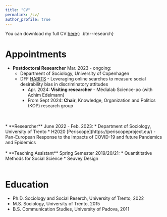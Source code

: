 ```yaml
---
title: "CV"
permalink: /cv/
author_profile: true
---
```

You can download my full CV [here](/files/martinelli_resume.pdf){: .btn--research}


Appointments
======
* **Postdoctoral Researcher** Mar. 2023 - ongoing: 
    * Department of Sociology, University of Copenhagen
    * DFF [HABITS](https://socialsciences.ku.dk/news/2022/do-we-ever-tell-the-truth-about-our-views-on-others/) - Leveraging online searches to measure social desirability bias in discriminatory attitudes
        * Apr. 2024: **Visiting researcher** - Médialab Science-po (with Achim Edelmann)
        * From Sept 2024: **Chair**, Knowledge, Organization and Politics (KOP) research group
<br>
<br>
* **Researcher** June 2022 - Feb. 2023: 
  * Department of Sociology, University of Trento
  * H2020 [Periscope](https://periscopeproject.eu/) - Pan-European Response to the Impacts of COVID-19 and future Pandemics and Epidemics
<br>
<br>
* **Teaching Assistant** Spring Semester 2019/20/21: 
  * Quantititative Methods for Social Science
  * Seuvey Design
<br>
<br>
  
Education
======
* Ph.D. Sociology and Social Reserch, University of Trento, 2022
* M.S.  Sociology, University of Trento, 2015
* B.S.  Communication Studies, University of Padova, 2011
<br>
<br>

